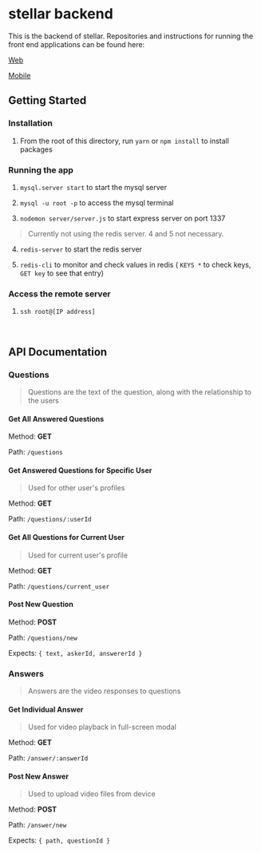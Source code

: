 # stellar backend

This is the backend of stellar. Repositories and instructions for running the front end applications can be found here:

[Web](https://github.com/cambaughn/stellar)

[Mobile](https://github.com/cambaughn/stellar_app)

## Getting Started

### Installation

1. From the root of this directory, run `yarn` or `npm install` to install packages

### Running the app

1. `mysql.server start` to start the mysql server

2. `mysql -u root -p` to access the mysql terminal

3. `nodemon server/server.js` to start express server on port 1337

> Currently not using the redis server. 4 and 5 not necessary.

4. `redis-server` to start the redis server

5. `redis-cli` to monitor and check values in redis ( `KEYS *` to check keys, `GET key` to see that entry)


### Access the remote server

1. `ssh root@[IP address]`

<br>

## API Documentation

### Questions

> Questions are the text of the question, along with the relationship to the users

#### Get All Answered Questions

Method: __GET__

Path: `/questions`

#### Get Answered Questions for Specific User

> Used for other user's profiles

Method: __GET__

Path: `/questions/:userId`

#### Get All Questions for Current User

> Used for current user's profile

Method: __GET__

Path: `/questions/current_user`

#### Post New Question

Method: __POST__

Path: `/questions/new`

Expects: `{ text, askerId, answererId }`


### Answers

> Answers are the video responses to questions

#### Get Individual Answer

> Used for video playback in full-screen modal

Method: __GET__

Path: `/answer/:answerId`

#### Post New Answer

> Used to upload video files from device

Method: __POST__

Path: `/answer/new`

Expects: `{ path, questionId }`

